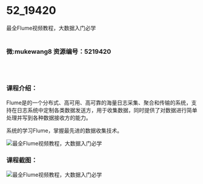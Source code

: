 # 52_19420
最全Flume视频教程，大数据入门必学
<br/></br>
<h3>微:mukewang8 资源编号：5219420</h3>
<br/></br>
<h3>课程介绍：</h3>
<p>Flume是的一个分布式、高可用、高可靠的海量日志采集、聚合和传输的系统，支持在日志系统中定制各类数据发送方，用于收集数据，同时提供了对数据进行简单处理并写到各种数据接收方的能力。</p>
<p>系统的学习Flume，掌握最先进的数据收集技术。</p>
<p><img src="https://www.ko996.com/wp-content/uploads/img/2021/04/1-26-300x149.png" alt="最全Flume视频教程，大数据入门必学"></p>
<div class="info-desc">
<h3>课程截图：</h3>
<p><img src="https://www.ko996.com/wp-content/uploads/img/2021/04/2-26.png" alt="最全Flume视频教程，大数据入门必学"></p>


			
</div>
